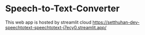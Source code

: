 # Speech-to-Text-Converter
This web app is hosted by streamlit cloud
https://setthuhan-dev-speechtotext-speechtotext-j7ecy0.streamlit.app/
